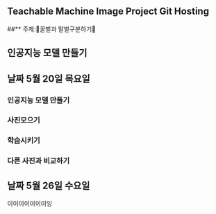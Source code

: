 ## Teachable Machine Image Project Git Hosting
##** 주제:🍯꿀벌과 말벌구분하기🍯
## 인공지능 모델 만들기
## 날짜 5월 20일 목요일
### 인공지능 모델 만들기
### 사진모으기
### 학습시키기
### 다른 사진과 비교하기
## 날짜 5월 26일 수요일
이이이이이이이잉
